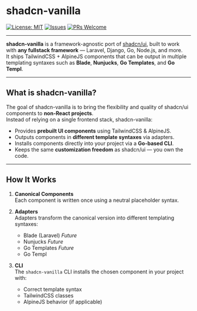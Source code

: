 # shadcn-vanilla

[![License: MIT](https://img.shields.io/badge/License-MIT-green.svg)](LICENSE)
[![Issues](https://img.shields.io/github/issues/gui-marc/shadcn-vanilla)](https://github.com/gui-marc/shadcn-vanilla/issues)
[![PRs Welcome](https://img.shields.io/badge/PRs-welcome-brightgreen.svg)](CONTRIBUTING.md)  

---

**shadcn-vanilla** is a framework-agnostic port of [shadcn/ui](https://ui.shadcn.com), built to work with **any fullstack framework** — Laravel, Django, Go, Node.js, and more.  
It ships TailwindCSS + AlpineJS components that can be output in multiple templating syntaxes such as **Blade**, **Nunjucks**, **Go Templates**, and **Go Templ**.

---

## What is shadcn-vanilla?

The goal of shadcn-vanilla is to bring the flexibility and quality of shadcn/ui components to **non-React projects**.  
Instead of relying on a single frontend stack, shadcn-vanilla:

- Provides **prebuilt UI components** using TailwindCSS & AlpineJS.
- Outputs components in **different template syntaxes** via adapters.
- Installs components directly into your project via a **Go-based CLI**.
- Keeps the same **customization freedom** as shadcn/ui — you own the code.

---

## How It Works

1. **Canonical Components**  
   Each component is written once using a neutral placeholder syntax.

2. **Adapters**  
   Adapters transform the canonical version into different templating syntaxes:
   - Blade (Laravel) *Future*
   - Nunjucks *Future*
   - Go Templates *Future*
   - Go Templ

3. **CLI**  
   The `shadcn-vanilla` CLI installs the chosen component in your project with:
   - Correct template syntax
   - TailwindCSS classes
   - AlpineJS behavior (if applicable)

